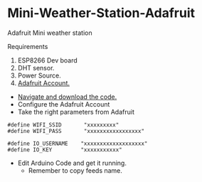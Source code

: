 # Mini-Weather-Station-Adafruit
 Adafruit Mini weather station 

 Requirements 
 1. ESP8266 Dev board
 2. DHT sensor.
 3. Power Source.
 4. [Adafruit Account.][def2]

 - [Navigate and download the code.][def]
 - Configure the Adafruit Account
 - Take the right parameters from Adafruit 
```
#define WIFI_SSID       "xxxxxxxxx"
#define WIFI_PASS       "xxxxxxxxxxxxxxxxx"

#define IO_USERNAME    "xxxxxxxxxxxxxxxxxxx"
#define IO_KEY         "xxxxxxxxxxx"

```
 - Edit Arduino Code and get it running.
    - Remember to copy feeds name.



[def]: https://github.com/AronAyub/Mini-Weather-Station-Adafruit/blob/main/mini-weather.ino
[def2]: https://io.adafruit.com/